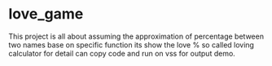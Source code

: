 # love_game
This project is all about assuming the approximation of percentage between two names base on specific function its show the love % so called loving calculator for detail can copy code and run on vss for output demo.
